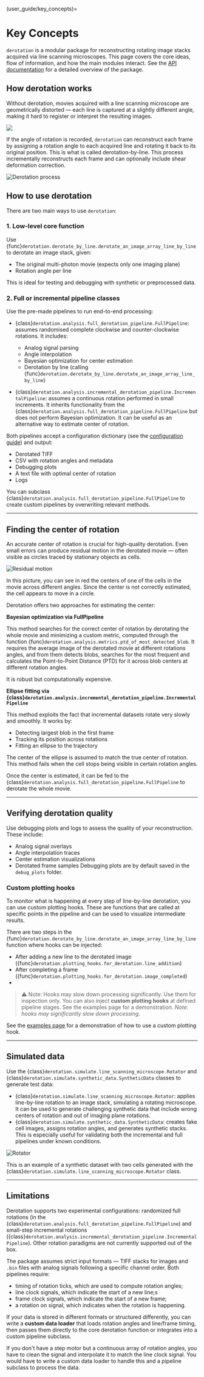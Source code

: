 (user_guide/key_concepts)=
# Key Concepts

`derotation` is a modular package for reconstructing rotating image stacks acquired via line scanning microscopes. This page covers the core ideas, flow of information, and how the main modules interact.
See the [API documentation](../api_index.rst) for a detailed overview of the package.

## How derotation works

Without derotation, movies acquired with a line scanning microscope are geometrically distorted — each line is captured at a slightly different angle, making it hard to register or interpret the resulting images.

![](../_static/derotation_index.png)

If the angle of rotation is recorded, `derotation` can reconstruct each frame by assigning a rotation angle to each acquired line and rotating it back to its original position. This is what is called derotation-by-line. This process incrementally reconstructs each frame and can optionally include shear deformation correction.

![Derotation process](../_static/derotation_by_line.gif)

## How to use derotation

There are two main ways to use `derotation`:

### 1. **Low-level core function**
Use {func}`derotation.derotate_by_line.derotate_an_image_array_line_by_line` to derotate an image stack, given:
- The original multi-photon movie (expects only one imaging plane)
- Rotation angle per line

This is ideal for testing and debugging with synthetic or preprocessed data.

### 2. **Full or incremental pipeline classes**
Use the pre-made pipelines to run end-to-end processing:

- {class}`derotation.analysis.full_derotation_pipeline.FullPipeline`: assumes randomised complete clockwise and counter-clockwise rotations. It includes:
  - Analog signal parsing
  - Angle interpolation
  - Bayesian optimization for center estimation
  - Derotation by line (calling {func}`derotation.derotate_by_line.derotate_an_image_array_line_by_line`)

- {class}`derotation.analysis.incremental_derotation_pipeline.IncrementalPipeline`: assumes a continuous rotation performed in small increments. It inherits functionality from the {class}`derotation.analysis.full_derotation_pipeline.FullPipeline` but does not perform Bayesian optimization. It can be useful as an alternative way to estimate center of rotation.

Both pipelines accept a configuration dictionary (see the [configuration guide](configuration)) and output:
- Derotated TIFF
- CSV with rotation angles and metadata
- Debugging plots
- A text file with optimal center of rotation
- Logs

You can subclass {class}`derotation.analysis.full_derotation_pipeline.FullPipeline` to create custom pipelines by overwriting relevant methods.

---

## Finding the center of rotation

An accurate center of rotation is crucial for high-quality derotation. Even small errors can produce residual motion in the derotated movie — often visible as circles traced by stationary objects as cells.

![Residual motion](../_static/wrong_center.png)

In this picture, you can see in red the centers of one of the cells in the movie across different angles. Since the center is not correctly estimated, the cell appears to move in a circle.

Derotation offers two approaches for estimating the center:

**Bayesian optimization via FullPipeline**

This method searches for the correct center of rotation by derotating the whole movie and minimizing a custom metric, computed through the function {func}`derotation.analysis.metrics.ptd_of_most_detected_blob`. It requires the average image of the derotated movie at different rotations angles, and from them detects blobs, searches for the most frequent and calculates the Point-to-Point Distance (PTD) for it across blob centers at different rotation angles.

It is robust but computationally expensive.

**Ellipse fitting via {class}`derotation.analysis.incremental_derotation_pipeline.IncrementalPipeline`**

This method exploits the fact that incremental datasets rotate very slowly and smoothly. It works by:

- Detecting largest blob in the first frame
- Tracking its position across rotations
- Fitting an ellipse to the trajectory

The center of the ellipse is assumed to match the true center of rotation. This method fails when the cell stops being visible in certain rotation angles.

Once the center is estimated, it can be fed to the {class}`derotation.analysis.full_derotation_pipeline.FullPipeline` to derotate the whole movie.

---

## Verifying derotation quality

Use debugging plots and logs to assess the quality of your reconstruction. These include:
- Analog signal overlays
- Angle interpolation traces
- Center estimation visualizations
- Derotated frame samples
Debugging plots are by default saved in the ``debug_plots`` folder.

### Custom plotting hooks
To monitor what is happening at every step of line-by-line derotation, you can use custom plotting hooks. These are functions that are called at specific points in the pipeline and can be used to visualize intermediate results.

There are two steps in the {func}`derotation.derotate_by_line.derotate_an_image_array_line_by_line` function where hooks can be injected:
- After adding a new line to the derotated image ({func}`derotation.plotting_hooks.for_derotation.line_addition`)
- After completing a frame ({func}`derotation.plotting_hooks.for_derotation.image_completed`)
-
> ⚠️ Note: Hooks may slow down processing significantly. Use them for inspection only.
You can also inject **custom plotting hooks** at defined pipeline stages. See the examples page for a demonstration. *Note: hooks may significantly slow down processing.*

See the [examples page](../examples/index.rst) for a demonstration of how to use a custom plotting hook.

---

## Simulated data

Use the {class}`derotation.simulate.line_scanning_microscope.Rotator` and {class}`derotation.simulate.synthetic_data.SyntheticData` classes to generate test data:

- {class}`derotation.simulate.line_scanning_microscope.Rotator`: applies line-by-line rotation to an image stack, simulating a rotating microscope. It can be used to generate challenging synthetic data that include wrong centers of rotation and out of imaging plane rotations.
- {class}`derotation.simulate.synthetic_data.SyntheticData`: creates fake cell images, assigns rotation angles, and generates synthetic stacks. This is especially useful for validating both the incremental and full pipelines under known conditions.

![Rotator](../_static/rotator.gif)

This is an example of a synthetic dataset with two cells generated with the {class}`derotation.simulate.line_scanning_microscope.Rotator` class.

---


## Limitations

Derotation supports two experimental configurations: randomized full rotations (in the {class}`derotation.analysis.full_derotation_pipeline.FullPipeline`) and small-step incremental rotations ({class}`derotation.analysis.incremental_derotation_pipeline.IncrementalPipeline`). Other rotation paradigms are not currently supported out of the box.

The package assumes strict input formats — TIFF stacks for images and `.bin` files with analog signals following a specific channel order. Both pipelines require:
- timing of rotation ticks, which are used to compute rotation angles;
- line clock signals, which indicate the start of a new line;s
- frame clock signals, which indicate the start of a new frame;
- a rotation on signal, which indicates when the rotation is happening.

If your data is stored in different formats or structured differently, you can write a **custom data loader** that loads rotation angles and line/frame timing, then passes them directly to the core derotation function or integrates into a custom pipeline subclass.

If you don't have a step motor but a continuous array of rotation angles, you have to clean the signal and interpolate it to match the line clock signal. You would have to write a custom data loader to handle this and a pipeline subclass to process the data.
